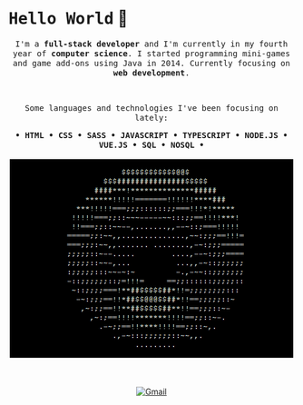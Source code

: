 # <samp>Hello World</samp> 👋

<p align="center">
    <samp>I'm a <strong>full-stack developer</strong> and I'm currently in my fourth year of <strong>computer  science</strong>. I started programming mini-games and game add-ons using Java in 2014. Currently focusing on <strong>web development</strong>.</samp>
</p>

<br>

<p align="center">
    <samp>Some languages and technologies I've been focusing on lately:</samp>
</p>

<div align="center">
    <samp>
        <strong>
            &bull; HTML &bull; CSS &bull; SASS &bull; JAVASCRIPT &bull; TYPESCRIPT
            &bull; NODE.JS &bull; VUE.JS &bull; SQL &bull; NOSQL &bull;
        </strong>
        <br>
    </samp>
    <br>
    <img src="https://raw.githubusercontent.com/biewdev/biewdev/main/assets/donut.gif" alt="ASCII Donut">
</div>

<br>

<!--
<a href="#"><img height="100px" src="https://github-readme-stats.vercel.app/api?username=biewdev&hide_title=true&hide_border=true&show_icons=true&include_all_commits=true&count_private=true&line_height=21&text_color=000&icon_color=000&bg_color=0,fff44a,6accff,43bfff,5c1cff&theme=graywhite"/><img height="100px" src="https://github-readme-stats.vercel.app/api/top-langs/?username=biewdev&hide=html&hide_title=true&hide_border=true&layout=compact&langs_count=7&text_color=000&icon_color=fff&bg_color=0,5c1cff,43bfff,6accff,fff44a&theme=graywhite"/></a>
-->
<br>

<div align="center">

[![Gmail](https://img.shields.io/badge/-Gmail-darkorange?style=flat-square&logo=gmail&logoColor=white)](mailto:gabrielaugustodev@gmail.com)

</div>
